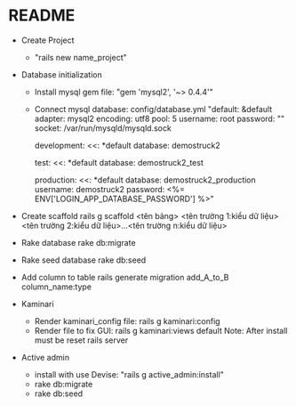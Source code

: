 # README
* Create Project 
    - "rails new name_project"
    
* Database initialization
    - Install mysql gem file: "gem 'mysql2', '~> 0.4.4'"
    - Connect mysql database: config/database.yml
       "default: &default
          adapter: mysql2
          encoding: utf8
          pool: 5
          username: root
          password: ""
          socket: /var/run/mysqld/mysqld.sock
        
        development:
          <<: *default
          database: demostruck2
        
        test:
          <<: *default
          database: demostruck2_test
        
        production:
          <<: *default
          database: demostruck2_production
          username: demostruck2
          password: <%= ENV['LOGIN_APP_DATABASE_PASSWORD'] %>"
          
* Create scaffold
    rails g scaffold <tên bảng> <tên trường 1:kiểu dữ liệu> <tên trường 2:kiểu dữ liệu>...<tên trường n:kiểu dữ liệu>

* Rake database
    rake db:migrate
    
* Rake seed database
    rake db:seed

* Add column to table
    rails generate migration add_A_to_B column_name:type
    
* Kaminari
    - Render kaminari_config file: rails g kaminari:config
    - Render file to fix GUI: rails g kaminari:views default
    Note: After install must be reset rails server
    
* Active admin
    - install with use Devise: "rails g active_admin:install"
    - rake db:migrate
    - rake db:seed
    
    

